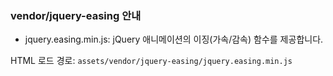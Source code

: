 ### vendor/jquery-easing 안내

- jquery.easing.min.js: jQuery 애니메이션의 이징(가속/감속) 함수를 제공합니다.

HTML 로드 경로:
`assets/vendor/jquery-easing/jquery.easing.min.js`

